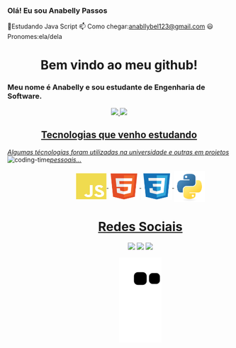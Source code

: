 ### Olá! Eu sou Anabelly Passos
🌱Estudando Java  Script
📫 Como chegar:anabllybel123@gmail.com
😃Pronomes:ela/dela

<div aling="center">
 <h1 align="center">Bem vindo ao meu github!</h1>
   <h3 aling="center"> Meu nome é Anabelly e sou estudante de Engenharia de Software.</h3>
</div>

<div align="center">
  <a href="https://github.com/anabellypassos">
   <img height="150em" src="https://github-readme-stats.vercel.app/api?username=anabellypassos&show_icons=true&theme=omni&include_all_commits=true&count_private=true"/>
  <img height="150em" src="https://github-readme-stats.vercel.app/api/top-langs/?username=anabellypassos&layout=compact&langs_count=7&theme=omni"/>
</div>



<h2 align="center">Tecnologias que venho estudando</h2>
  <i align="center" >Algumas técnologias foram utilizadas na universidade e outras em projetos pessoais...</i>
<img align="left" height="250" alt="coding-time" src="https://cdn.picrew.me/shareImg/org/202304/338224_ro64mWdt.png">
  <br><br>
  
<div align="center">
 <img align="center" alt="Ana-Js" height="60" width="70" src="https://raw.githubusercontent.com/devicons/devicon/master/icons/javascript/javascript-plain.svg">
    <img align="center" alt="Ana-HTML" height="60" width="70" src="https://raw.githubusercontent.com/devicons/devicon/master/icons/html5/html5-original.svg">
      <img align="center" alt="Ana-CSS" height="60" width="70" src="https://raw.githubusercontent.com/devicons/devicon/master/icons/css3/css3-original.svg">
        <img align="center" alt="Ana-Python" heidth="60" width="70" src="https://raw.githubusercontent.com/devicons/devicon/master/icons/python/python-original.svg">


 <h1 align="center">Redes Sociais</h1>
    <a href="https://instagram.com/anabelly_dev" target="_blank"><img src="https://img.shields.io/badge/-Instagram-%23E4405F?style=for-the badge&logo=instagram&logoColor=white"heigth="300" width="122" target="_blank"></a>
  <a href = "mailto:anabelly123@gmail.com"><img src="https://img.shields.io/badge/-Gmail-%23333?style=for-the-badge&logo=gmail&logoColor=white" target="_blank"></a>
  <a href="https://www.linkedin.com/in/anabelly-passos-a4b44623b/" target="_blank"><img src="https://img.shields.io/badge/-LinkedIn-%230077B5?style=for-the-badge&logo=linkedin&logoColor=white" target="_blank"></a> 
  
  
   ![snake gif](https://github.com/anabellypassos/anabellypassos/blob/output/github-contribution-grid-snake.svg)

    
</div>


  
##

